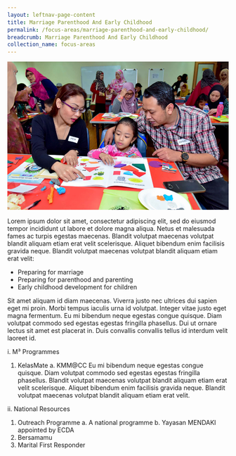 ```yaml
---
layout: leftnav-page-content
title: Marriage Parenthood And Early Childhood
permalink: /focus-areas/marriage-parenthood-and-early-childhood/
breadcrumb: Marriage Parenthood And Early Childhood
collection_name: focus-areas
---
```


![Marriage Parenthood And Early Childhood](/images/focus-area-marriage.jpg)

Lorem ipsum dolor sit amet, consectetur adipiscing elit, sed do eiusmod tempor incididunt ut labore et dolore magna aliqua. Netus et malesuada fames ac turpis egestas maecenas. Blandit volutpat maecenas volutpat blandit aliquam etiam erat velit scelerisque. Aliquet bibendum enim facilisis gravida neque. Blandit volutpat maecenas volutpat blandit aliquam etiam erat velit:

 * Preparing for marriage
 * Preparing for parenthood and parenting
 * Early childhood development for children

Sit amet aliquam id diam maecenas. Viverra justo nec ultrices dui sapien eget mi proin. Morbi tempus iaculis urna id volutpat. Integer vitae justo eget magna fermentum. Eu mi bibendum neque egestas congue quisque. Diam volutpat commodo sed egestas egestas fringilla phasellus. Dui ut ornare lectus sit amet est placerat in. Duis convallis convallis tellus id interdum velit laoreet id.

i. M³ Programmes
 1. KelasMate
  a. KMM@CC Eu mi bibendum neque egestas congue quisque. Diam volutpat commodo sed egestas egestas fringilla phasellus. Blandit volutpat maecenas volutpat blandit aliquam etiam erat velit scelerisque. Aliquet bibendum enim facilisis gravida neque. Blandit volutpat maecenas volutpat blandit aliquam etiam erat velit.
  
  
ii. National Resources
  1. Outreach Programme
    a. A national programme
    b. Yayasan MENDAKI appointed by ECDA
  2. Bersamamu
  3. Marital First Responder
